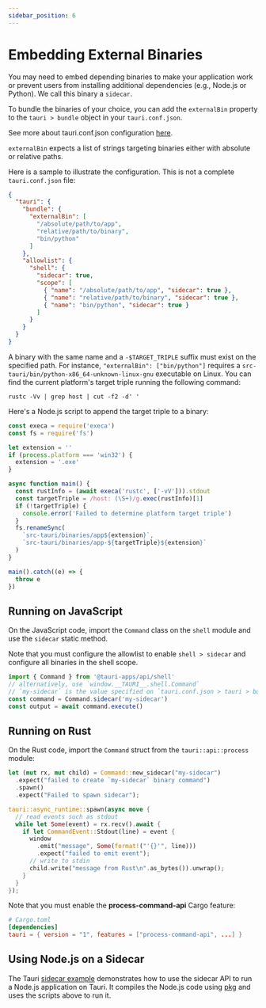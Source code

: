 ```yaml
---
sidebar_position: 6
---
```


# Embedding External Binaries

You may need to embed depending binaries to make your application work or prevent users from installing additional dependencies (e.g., Node.js or Python).
We call this binary a `sidecar`.

To bundle the binaries of your choice, you can add the `externalBin` property to the `tauri > bundle` object in your `tauri.conf.json`.

See more about tauri.conf.json configuration [here][tauri.bundle].

`externalBin` expects a list of strings targeting binaries either with absolute or relative paths.

Here is a sample to illustrate the configuration. This is not a complete `tauri.conf.json` file:

```json
{
  "tauri": {
    "bundle": {
      "externalBin": [
        "/absolute/path/to/app",
        "relative/path/to/binary",
        "bin/python"
      ]
    },
    "allowlist": {
      "shell": {
        "sidecar": true,
        "scope": [
          { "name": "/absolute/path/to/app", "sidecar": true },
          { "name": "relative/path/to/binary", "sidecar": true },
          { "name": "bin/python", "sidecar": true }
        ]
      }
    }
  }
}
```

A binary with the same name and a `-$TARGET_TRIPLE` suffix must exist on the specified path. For instance, `"externalBin": ["bin/python"]` requires a `src-tauri/bin/python-x86_64-unknown-linux-gnu` executable on Linux. You can find the current platform's target triple running the following command:

```shell
rustc -Vv | grep host | cut -f2 -d' '
```

Here's a Node.js script to append the target triple to a binary:

```javascript
const execa = require('execa')
const fs = require('fs')

let extension = ''
if (process.platform === 'win32') {
  extension = '.exe'
}

async function main() {
  const rustInfo = (await execa('rustc', ['-vV'])).stdout
  const targetTriple = /host: (\S+)/g.exec(rustInfo)[1]
  if (!targetTriple) {
    console.error('Failed to determine platform target triple')
  }
  fs.renameSync(
    `src-tauri/binaries/app${extension}`,
    `src-tauri/binaries/app-${targetTriple}${extension}`
  )
}

main().catch((e) => {
  throw e
})
```

## Running on JavaScript

On the JavaScript code, import the `Command` class on the `shell` module and use the `sidecar` static method.

Note that you must configure the allowlist to enable `shell > sidecar` and configure all binaries in the shell scope.

```javascript
import { Command } from '@tauri-apps/api/shell'
// alternatively, use `window.__TAURI__.shell.Command`
// `my-sidecar` is the value specified on `tauri.conf.json > tauri > bundle > externalBin`
const command = Command.sidecar('my-sidecar')
const output = await command.execute()
```

## Running on Rust

On the Rust code, import the `Command` struct from the `tauri::api::process` module:

```rust
let (mut rx, mut child) = Command::new_sidecar("my-sidecar")
  .expect("failed to create `my-sidecar` binary command")
  .spawn()
  .expect("Failed to spawn sidecar");

tauri::async_runtime::spawn(async move {
  // read events such as stdout
  while let Some(event) = rx.recv().await {
    if let CommandEvent::Stdout(line) = event {
      window
        .emit("message", Some(format!("'{}'", line)))
        .expect("failed to emit event");
      // write to stdin
      child.write("message from Rust\n".as_bytes()).unwrap();
    }
  }
});
```

Note that you must enable the **process-command-api** Cargo feature:

```toml
# Cargo.toml
[dependencies]
tauri = { version = "1", features = ["process-command-api", ...] }
```

## Using Node.js on a Sidecar

The Tauri [sidecar example] demonstrates how to use the sidecar API to run a Node.js application on Tauri.
It compiles the Node.js code using [pkg] and uses the scripts above to run it.

[tauri.bundle]: ../../api/config#tauri.bundle
[sidecar example]: https://github.com/tauri-apps/tauri/tree/dev/examples/sidecar
[pkg]: https://github.com/vercel/pkg
